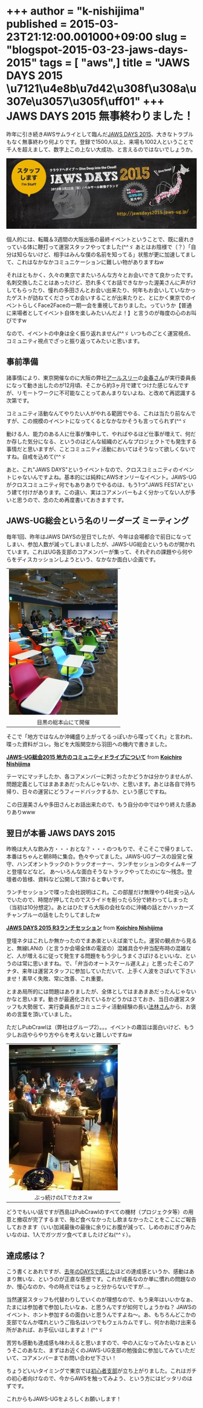 +++
author = "k-nishijima"
published = 2015-03-23T21:12:00.001000+09:00
slug = "blogspot-2015-03-23-jaws-days-2015"
tags = [ "aws",]
title = "JAWS DAYS 2015 \u7121\u4e8b\u7d42\u308f\u308a\u307e\u3057\u305f\uff01"
+++
JAWS DAYS 2015 無事終わりました！
=================================

昨年に引き続きAWSサムライとして臨んだ[JAWS DAYS
2015](http://jawsdays2015.jaws-ug.jp/)、大きなトラブルもなく無事終わり何よりです。登録で1500人以上、来場も1002人ということで千人を超えまして、数字上この上ない大成功、と言えるのではないでしょうか。  

[![](/images/blogspot/thumbnails/blogspot-2015-03-23-jaws-days-2015-10380314_10153436058705031_7569655877062958379_n.jpg)](/images/blogspot/blogspot-2015-03-23-jaws-days-2015-10380314_10153436058705031_7569655877062958379_n.jpg)

  
個人的には、転職＆3週間の大阪出張の最終イベントということで、既に疲れきっている体に鞭打って運営スタッフやってました(^^ゞ
あとはお陰様で（？）「自分は知らないけど、相手はみんな僕の名前を知ってる」状態が更に加速してまして、これはなかなかコミュニケーションに難しい物がありますねw  
  
それはともかく、久々の東京でまたいろんな方々とお会いできて良かったです。
名刺交換したことはあったけど、恐れ多くてお話できなかった渥美さんに声がけしてもらったり、憧れの多田さんとお会い出来たり、何年もお会いしていなかったゲストが訪ねてくださってお会いすることが出来たりと、とにかく東京でのイベントらしくFace2Faceの一期一会を重視しておりました。っていうか【普通に来場者としてイベント自体を楽しみたいんだよ！】と言うのが毎度の心のお叫びですw  
  
なので、イベントの中身は全く振り返れません(^^ゞ
いつものごとく運営視点、コミュニティ視点でざっと振り返ってみたいと思います。  

<span id="more"></span>事前準備
-------------------------------

諸事情により、東京開催なのに大阪の弊社[アールスリー](http://www.r3it.com/)の[金春さん](http://www.konpa.ru/)が実行委員長になって動き出したのが12月頃、そこから約3ヶ月で建てつけた感じなんですが、リモートワークに不可能なことってあんまりないよね、と改めて再認識する次第です。  
  
コミュニティ活動なんてやりたい人がやれる範囲でやる、これは当たり前なんですが、この規模のイベントになってくるとなかなかそうも言ってられず(^^ゞ  
  
動ける人、能力のある人に仕事が集中して、やればやるほど仕事が増えて、何だか存した気分になる、というのはどんな組織のどんなプロジェクトでも発生する事情だと思いますが、ことコミュニティ活動においてはそうなって欲しくないですね。自戒を込めて(^^ゞ  
  
あと、これ"JAWS
DAYS"というイベントなので、クロスコミュニティのイベントじゃないんですよね。基本的には純粋にAWSオンリーなイベント。JAWS-UGがクロスコミュニティ何でもありありでやるのは、もう1つ"JAWS
FESTA"という建て付けがあります。この違い、実はコアメンバーもよく分かってない人が多いと思うので、念のため再度書いておきますです。  

JAWS-UG総会という名のリーダーズ ミーティング
--------------------------------------------

毎年1回、昨年はJAWS
DAYSの翌日でしたが、今年は会場都合で前日になってしまい、参加人数が減ってしまいましたが、JAWS-UG総会というものが開かれています。これはUG各支部のコアメンバーが集って、それぞれの課題やら何やらをディスカッションしようという、なかなか面白い企画です。  

<table>
<tbody>
<tr class="odd">
<td style="text-align: center;"><a href="/images/blogspot/blogspot-2015-03-23-jaws-days-2015-2015-03-21_14.13.46.jpg"><img src="/images/blogspot/thumbnails/blogspot-2015-03-23-jaws-days-2015-2015-03-21_14.13.46.jpg" /></a></td>
</tr>
<tr class="even">
<td style="text-align: center;">目黒の総本山にて開催</td>
</tr>
</tbody>
</table>

  
そこで「地方ではなんか沖縄盛り上がってるっぽいから喋ってくれ」と言われ、喋った資料がコレ。殆どを大阪関空から羽田への機内で書きました。  

  

**[JAWS-UG総会2015
地方のコミュニティドライブについて](https://www.slideshare.net/KoichiroNishijima/jawsug2015 "JAWS-UG総会2015 地方のコミュニティドライブについて")**
from **[Koichiro
Nishijima](https://www.slideshare.net/KoichiroNishijima)**

  
テーマにマッチしたか、各コアメンバーに刺さったかどうかは分かりませんが、問題定義としてはまあまあだったんじゃないか、と思います。あとは各自で持ち帰り、日々の運営にどうフィードバックするか、という感じですね。  
  
この日渥美さんや多田さんとお話出来たので、もう自分の中ではやり終えた感ありありwww  

翌日が本番 JAWS DAYS 2015
-------------------------

昨晩は大人な飲み方・・・おとな？・・・のつもりで、そこそこで帰りまして、本番はちゃんと朝8時に集合。色々やってました。JAWS-UGブースの設営と保守、ハンズオントラックのトラックオーナー、ランチセッションのタイムキープと登壇などなど。
あ〜いろんな面白そうなトラックやってたのにな〜残念。登壇者の皆様、資料など公開して頂けると幸いです。  
  
ランチセッションで喋った会社説明はこれ。この部屋だけ無理やり4社突っ込んでいたので、時間が押してたのでスライドを削ったら5分で終わってしまった（当初は10分想定）。あとはひたすら大阪の会社なのに沖縄の話とかハッカーズチャンプルーの話をしたりしてましたw  

  

**[JAWS DAYS 2015
R3ランチセッション](https://www.slideshare.net/KoichiroNishijima/jaws-days-2015-r3 "JAWS DAYS 2015 R3ランチセッション")**
from **[Koichiro
Nishijima](https://www.slideshare.net/KoichiroNishijima)**

  
登壇ネタはこれしか無かったのでまあ楽といえば楽でした。運営の観点から見ると、無線LANの（と言うか会場全体の電波の）混雑具合や弁当配布時の混雑など、人が増えるに従って発生する問題をもう少しうまくさばけるといいな、というのは常に思いますね。で、「弁当のオートスケール遅えよ」と思ったそこのアナタ、来年は運営スタッフに参加していただいて、上手く人波をさばいて下さいませ！素早く失敗、常に改善、これ重要。  
  
とまあ局所的には問題はありましたが、全体としてはまあまあだったんじゃないかなと思います。動きが最適化されているかどうかはさておき、当日の運営スタッフも大勢居て、実行委員長がコミュニティ活動経験の長い[法林さん](https://twitter.com/hourin)から、お褒めの言葉を頂いていました。  
  
ただしPubCrawlは（弊社はグループ2）。。。イベントの趣旨は面白いけど、もう少しお店やらやり方やらを考えないと難しいですねw  

<table>
<tbody>
<tr class="odd">
<td style="text-align: center;"><a href="/images/blogspot/blogspot-2015-03-23-jaws-days-2015-2015-03-22_20.13.10.jpg"><img src="/images/blogspot/thumbnails/blogspot-2015-03-23-jaws-days-2015-2015-03-22_20.13.10.jpg" /></a></td>
</tr>
<tr class="even">
<td style="text-align: center;">ぶっ続けのLTでカオスw</td>
</tr>
</tbody>
</table>

どうでもいい話ですが西島はPubCrawlのすべての機材（プロジェクタ等）の用意と撤収が完了するまで、殆ど食べなかったし飲まなかったことをここにご報告しておきます（いい加減最後の最後に余りにお腹が減って、しめのおにぎりみたいなのは、1人でガツガツ食べてましたけどね(^^ゞ）。  

達成感は？
----------

こう書くとあれですが、[去年のDAYSで感じた](http://k-nishijima.blogspot.jp/2014/03/jaws-days-2014.html)ほどの達成感というか、感動はあまり無いな、というのが正直な感想です。これが成長なのか単に慣れの問題なのか、慢心なのか、今の時点ではちょっと分からないですが...。  
  
当然運営スタッフも代替わりしていくのが理想なので、もう来年はいいかなぁ、たまには参加者で参加したいなぁ、と思うんですが如何でしょうかね？
JAWSのイベント、ホント参加するの面白いと思うんですよね〜。あ、もちろんどこかの支部でなんか喋れというご指名はいつでもウェルカムですし、何かお助け出来る所があれば、お手伝いはしますよ！(^^ゞ  
  
苦労も感動も達成感も味わえると思いますので、中の人になってみたいなぁというそこのあなた、まずはお近くのJAWS-UG支部の勉強会に参加してみていただいて、コアメンバーまでお問い合わせ下さい！  
  
ちょうどいいタイミングで東京では[初心者支部](https://jawsug-beginner.doorkeeper.jp/)が立ち上がりました。これはガチの初心者向けなので、今からAWSを触ってみよう、という方にはピッタリのはずです。  
  
これからもJAWS-UGをよろしくお願いします！
